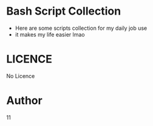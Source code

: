 # Bash Script Collection

- Here are some scripts collection for my daily job use
- it makes my life easier lmao

# LICENCE

No Licence

# Author

11
